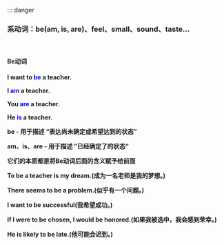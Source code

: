 ::: danger

### 系动词：be(am, is, are)、feel、small、sound、taste...

<br>

#### Be动词

**I want to <font color="blue">be</font> a teacher.**

**I <font color="blue">am</font> a teacher.**

**You <font color="blue">are</font> a teacher.**

**He <font color="blue">is</font> a teacher.**


**be - 用于描述 “表达尚未确定或希望达到的状态”**

**am、is、are - 用于描述 ”已经确定了的状态“**

**它们的本质都是将Be动词后面的含义赋予给前面**

**To be a teacher is my dream.(成为一名老师是我的梦想。)**

**There seems to be a problem.(似乎有一个问题。)**

**I want to be successful(我希望成功。)**

**If I were to be chosen, I would be honored.(如果我被选中，我会感到荣幸。)**

**He is likely to be late.(他可能会迟到。)**
